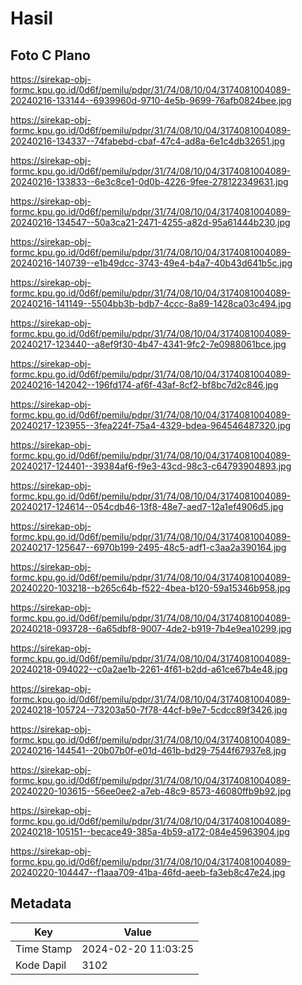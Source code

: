 # Hasil

## Foto C Plano

https://sirekap-obj-formc.kpu.go.id/0d6f/pemilu/pdpr/31/74/08/10/04/3174081004089-20240216-133144--6939960d-9710-4e5b-9699-76afb0824bee.jpg

https://sirekap-obj-formc.kpu.go.id/0d6f/pemilu/pdpr/31/74/08/10/04/3174081004089-20240216-134337--74fabebd-cbaf-47c4-ad8a-6e1c4db32651.jpg

https://sirekap-obj-formc.kpu.go.id/0d6f/pemilu/pdpr/31/74/08/10/04/3174081004089-20240216-133833--6e3c8ce1-0d0b-4226-9fee-278122349631.jpg

https://sirekap-obj-formc.kpu.go.id/0d6f/pemilu/pdpr/31/74/08/10/04/3174081004089-20240216-134547--50a3ca21-2471-4255-a82d-95a61444b230.jpg

https://sirekap-obj-formc.kpu.go.id/0d6f/pemilu/pdpr/31/74/08/10/04/3174081004089-20240216-140739--e1b49dcc-3743-49e4-b4a7-40b43d641b5c.jpg

https://sirekap-obj-formc.kpu.go.id/0d6f/pemilu/pdpr/31/74/08/10/04/3174081004089-20240216-141149--5504bb3b-bdb7-4ccc-8a89-1428ca03c494.jpg

https://sirekap-obj-formc.kpu.go.id/0d6f/pemilu/pdpr/31/74/08/10/04/3174081004089-20240217-123440--a8ef9f30-4b47-4341-9fc2-7e0988061bce.jpg

https://sirekap-obj-formc.kpu.go.id/0d6f/pemilu/pdpr/31/74/08/10/04/3174081004089-20240216-142042--196fd174-af6f-43af-8cf2-bf8bc7d2c846.jpg

https://sirekap-obj-formc.kpu.go.id/0d6f/pemilu/pdpr/31/74/08/10/04/3174081004089-20240217-123955--3fea224f-75a4-4329-bdea-964546487320.jpg

https://sirekap-obj-formc.kpu.go.id/0d6f/pemilu/pdpr/31/74/08/10/04/3174081004089-20240217-124401--39384af6-f9e3-43cd-98c3-c64793904893.jpg

https://sirekap-obj-formc.kpu.go.id/0d6f/pemilu/pdpr/31/74/08/10/04/3174081004089-20240217-124614--054cdb46-13f8-48e7-aed7-12a1ef4906d5.jpg

https://sirekap-obj-formc.kpu.go.id/0d6f/pemilu/pdpr/31/74/08/10/04/3174081004089-20240217-125647--6970b199-2495-48c5-adf1-c3aa2a390164.jpg

https://sirekap-obj-formc.kpu.go.id/0d6f/pemilu/pdpr/31/74/08/10/04/3174081004089-20240220-103218--b265c64b-f522-4bea-b120-59a15346b958.jpg

https://sirekap-obj-formc.kpu.go.id/0d6f/pemilu/pdpr/31/74/08/10/04/3174081004089-20240218-093728--6a65dbf8-9007-4de2-b919-7b4e9ea10299.jpg

https://sirekap-obj-formc.kpu.go.id/0d6f/pemilu/pdpr/31/74/08/10/04/3174081004089-20240218-094022--c0a2ae1b-2261-4f61-b2dd-a61ce67b4e48.jpg

https://sirekap-obj-formc.kpu.go.id/0d6f/pemilu/pdpr/31/74/08/10/04/3174081004089-20240218-105724--73203a50-7f78-44cf-b9e7-5cdcc89f3426.jpg

https://sirekap-obj-formc.kpu.go.id/0d6f/pemilu/pdpr/31/74/08/10/04/3174081004089-20240216-144541--20b07b0f-e01d-461b-bd29-7544f67937e8.jpg

https://sirekap-obj-formc.kpu.go.id/0d6f/pemilu/pdpr/31/74/08/10/04/3174081004089-20240220-103615--56ee0ee2-a7eb-48c9-8573-46080ffb9b92.jpg

https://sirekap-obj-formc.kpu.go.id/0d6f/pemilu/pdpr/31/74/08/10/04/3174081004089-20240218-105151--becace49-385a-4b59-a172-084e45963904.jpg

https://sirekap-obj-formc.kpu.go.id/0d6f/pemilu/pdpr/31/74/08/10/04/3174081004089-20240220-104447--f1aaa709-41ba-46fd-aeeb-fa3eb8c47e24.jpg


## Metadata

| Key        | Value               |
| ---------- | ------------------- |
| Time Stamp | 2024-02-20 11:03:25 |
| Kode Dapil | 3102                |



